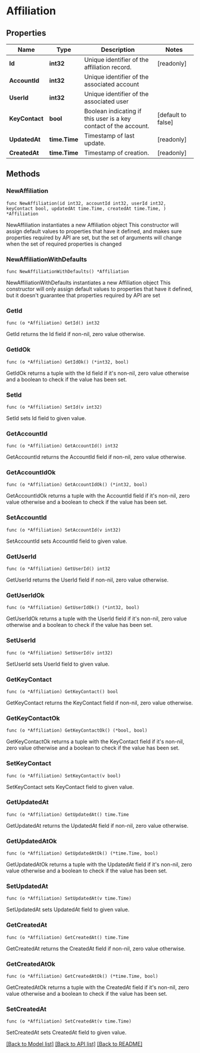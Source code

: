 # Affiliation

## Properties

Name | Type | Description | Notes
------------ | ------------- | ------------- | -------------
**Id** | **int32** | Unique identifier of the affiliation record. | [readonly] 
**AccountId** | **int32** | Unique identifier of the associated account | 
**UserId** | **int32** | Unique identifier of the associated user | 
**KeyContact** | **bool** | Boolean indicating if this user is a key contact of the account. | [default to false]
**UpdatedAt** | **time.Time** | Timestamp of last update. | [readonly] 
**CreatedAt** | **time.Time** | Timestamp of creation. | [readonly] 

## Methods

### NewAffiliation

`func NewAffiliation(id int32, accountId int32, userId int32, keyContact bool, updatedAt time.Time, createdAt time.Time, ) *Affiliation`

NewAffiliation instantiates a new Affiliation object
This constructor will assign default values to properties that have it defined,
and makes sure properties required by API are set, but the set of arguments
will change when the set of required properties is changed

### NewAffiliationWithDefaults

`func NewAffiliationWithDefaults() *Affiliation`

NewAffiliationWithDefaults instantiates a new Affiliation object
This constructor will only assign default values to properties that have it defined,
but it doesn't guarantee that properties required by API are set

### GetId

`func (o *Affiliation) GetId() int32`

GetId returns the Id field if non-nil, zero value otherwise.

### GetIdOk

`func (o *Affiliation) GetIdOk() (*int32, bool)`

GetIdOk returns a tuple with the Id field if it's non-nil, zero value otherwise
and a boolean to check if the value has been set.

### SetId

`func (o *Affiliation) SetId(v int32)`

SetId sets Id field to given value.


### GetAccountId

`func (o *Affiliation) GetAccountId() int32`

GetAccountId returns the AccountId field if non-nil, zero value otherwise.

### GetAccountIdOk

`func (o *Affiliation) GetAccountIdOk() (*int32, bool)`

GetAccountIdOk returns a tuple with the AccountId field if it's non-nil, zero value otherwise
and a boolean to check if the value has been set.

### SetAccountId

`func (o *Affiliation) SetAccountId(v int32)`

SetAccountId sets AccountId field to given value.


### GetUserId

`func (o *Affiliation) GetUserId() int32`

GetUserId returns the UserId field if non-nil, zero value otherwise.

### GetUserIdOk

`func (o *Affiliation) GetUserIdOk() (*int32, bool)`

GetUserIdOk returns a tuple with the UserId field if it's non-nil, zero value otherwise
and a boolean to check if the value has been set.

### SetUserId

`func (o *Affiliation) SetUserId(v int32)`

SetUserId sets UserId field to given value.


### GetKeyContact

`func (o *Affiliation) GetKeyContact() bool`

GetKeyContact returns the KeyContact field if non-nil, zero value otherwise.

### GetKeyContactOk

`func (o *Affiliation) GetKeyContactOk() (*bool, bool)`

GetKeyContactOk returns a tuple with the KeyContact field if it's non-nil, zero value otherwise
and a boolean to check if the value has been set.

### SetKeyContact

`func (o *Affiliation) SetKeyContact(v bool)`

SetKeyContact sets KeyContact field to given value.


### GetUpdatedAt

`func (o *Affiliation) GetUpdatedAt() time.Time`

GetUpdatedAt returns the UpdatedAt field if non-nil, zero value otherwise.

### GetUpdatedAtOk

`func (o *Affiliation) GetUpdatedAtOk() (*time.Time, bool)`

GetUpdatedAtOk returns a tuple with the UpdatedAt field if it's non-nil, zero value otherwise
and a boolean to check if the value has been set.

### SetUpdatedAt

`func (o *Affiliation) SetUpdatedAt(v time.Time)`

SetUpdatedAt sets UpdatedAt field to given value.


### GetCreatedAt

`func (o *Affiliation) GetCreatedAt() time.Time`

GetCreatedAt returns the CreatedAt field if non-nil, zero value otherwise.

### GetCreatedAtOk

`func (o *Affiliation) GetCreatedAtOk() (*time.Time, bool)`

GetCreatedAtOk returns a tuple with the CreatedAt field if it's non-nil, zero value otherwise
and a boolean to check if the value has been set.

### SetCreatedAt

`func (o *Affiliation) SetCreatedAt(v time.Time)`

SetCreatedAt sets CreatedAt field to given value.



[[Back to Model list]](../README.md#documentation-for-models) [[Back to API list]](../README.md#documentation-for-api-endpoints) [[Back to README]](../README.md)


